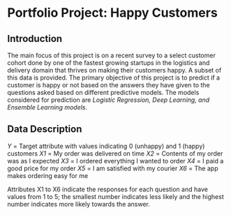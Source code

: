 # Portfolio Project: Happy Customers
## Introduction
The main focus of this project is on a recent survey to a select customer cohort done by one of the fastest growing startups in the logistics and delivery domain that thrives on making their customers happy. A subset of this data is provided.
The primary objective of this project is to predict if a customer is happy or not based on the answers they have given to the questions asked based on different predictive models. The models considered for prediction are *Logistic Regression, Deep Learning, and Ensemble Learning models*.

## Data Description
*Y* = Target attribute with values indicating 0 (unhappy) and 1 (happy) customers
*X1* = My order was delivered on time
*X2* = Contents of my order was as I expected
*X3* = I ordered everything I wanted to order
*X4* = I paid a good price for my order
*X5* = I am satisfied with my courier
*X6* = The app makes ordering easy for me

Attributes X1 to X6 indicate the responses for each question and have values from 1 to 5; the smallest number indicates less likely and the highest number indicates more likely towards the answer.

